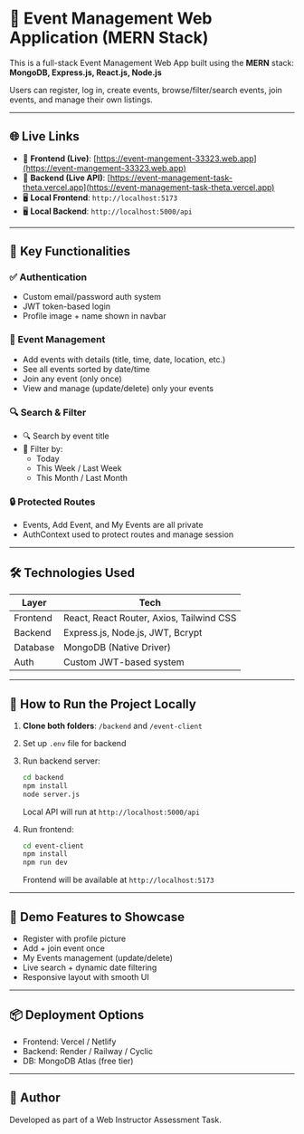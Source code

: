 # 🎉 Event Management Web Application (MERN Stack)

This is a full-stack Event Management Web App built using the **MERN** stack:  
**MongoDB, Express.js, React.js, Node.js**

Users can register, log in, create events, browse/filter/search events, join events, and manage their own listings.

---

## 🌐 Live Links

- 🔗 **Frontend (Live)**: [https://event-mangement-33323.web.app](https://event-mangement-33323.web.app)
- 🔗 **Backend (Live API)**: [https://event-management-task-theta.vercel.app](https://event-management-task-theta.vercel.app)
- 🖥️ **Local Frontend**: `http://localhost:5173`
- 🖥️ **Local Backend**: `http://localhost:5000/api`

---

## 🌟 Key Functionalities

### ✅ Authentication

- Custom email/password auth system
- JWT token-based login
- Profile image + name shown in navbar

### 📅 Event Management

- Add events with details (title, time, date, location, etc.)
- See all events sorted by date/time
- Join any event (only once)
- View and manage (update/delete) only your events

### 🔍 Search & Filter

- 🔍 Search by event title
- 📅 Filter by:
  - Today
  - This Week / Last Week
  - This Month / Last Month

### 🔒 Protected Routes

- Events, Add Event, and My Events are all private
- AuthContext used to protect routes and manage session

---

## 🛠️ Technologies Used

| Layer    | Tech                                     |
| -------- | ---------------------------------------- |
| Frontend | React, React Router, Axios, Tailwind CSS |
| Backend  | Express.js, Node.js, JWT, Bcrypt         |
| Database | MongoDB (Native Driver)                  |
| Auth     | Custom JWT-based system                  |

---

## 🚀 How to Run the Project Locally

1. **Clone both folders**: `/backend` and `/event-client`
2. Set up `.env` file for backend
3. Run backend server:

   ```bash
   cd backend
   npm install
   node server.js
   ```

   Local API will run at `http://localhost:5000/api`

4. Run frontend:
   ```bash
   cd event-client
   npm install
   npm run dev
   ```
   Frontend will be available at `http://localhost:5173`

---

## 🧪 Demo Features to Showcase

- Register with profile picture
- Add + join event once
- My Events management (update/delete)
- Live search + dynamic date filtering
- Responsive layout with smooth UI

---

## 📦 Deployment Options

- Frontend: Vercel / Netlify
- Backend: Render / Railway / Cyclic
- DB: MongoDB Atlas (free tier)

---

## 📌 Author

Developed as part of a Web Instructor Assessment Task.
